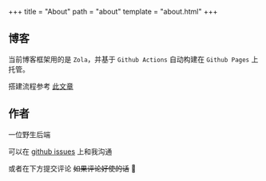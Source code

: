 +++
title = "About"
path = "about"
template = "about.html"
+++

## 博客

当前博客框架用的是 `Zola`，并基于 `Github Actions` 自动构建在 `Github Pages` 上托管。

搭建流程参考 [此文章](/article/build-and-deploy-zola-on-github-pages/)

## 作者

一位野生后端

可以在 [github issues](https://github.com/yanshenxian/yanshenxian.github.io/issues/9) 上和我沟通

或者在下方提交评论 ~~如果评论好使的话~~ 🙈
